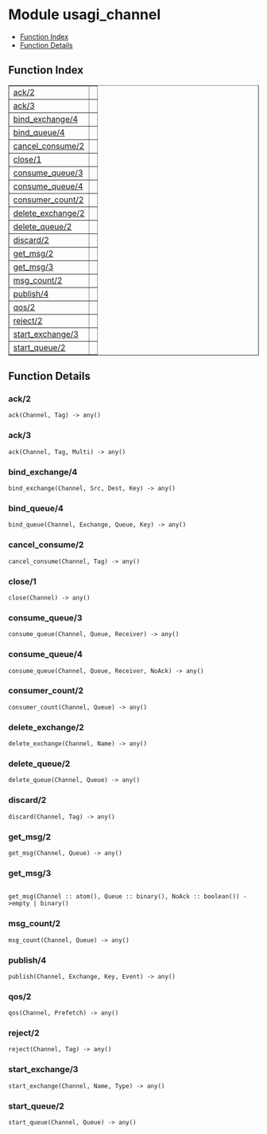 

# Module usagi_channel #
* [Function Index](#index)
* [Function Details](#functions)


<a name="index"></a>

## Function Index ##


<table width="100%" border="1" cellspacing="0" cellpadding="2" summary="function index"><tr><td valign="top"><a href="#ack-2">ack/2</a></td><td></td></tr><tr><td valign="top"><a href="#ack-3">ack/3</a></td><td></td></tr><tr><td valign="top"><a href="#bind_exchange-4">bind_exchange/4</a></td><td></td></tr><tr><td valign="top"><a href="#bind_queue-4">bind_queue/4</a></td><td></td></tr><tr><td valign="top"><a href="#cancel_consume-2">cancel_consume/2</a></td><td></td></tr><tr><td valign="top"><a href="#close-1">close/1</a></td><td></td></tr><tr><td valign="top"><a href="#consume_queue-3">consume_queue/3</a></td><td></td></tr><tr><td valign="top"><a href="#consume_queue-4">consume_queue/4</a></td><td></td></tr><tr><td valign="top"><a href="#consumer_count-2">consumer_count/2</a></td><td></td></tr><tr><td valign="top"><a href="#delete_exchange-2">delete_exchange/2</a></td><td></td></tr><tr><td valign="top"><a href="#delete_queue-2">delete_queue/2</a></td><td></td></tr><tr><td valign="top"><a href="#discard-2">discard/2</a></td><td></td></tr><tr><td valign="top"><a href="#get_msg-2">get_msg/2</a></td><td></td></tr><tr><td valign="top"><a href="#get_msg-3">get_msg/3</a></td><td></td></tr><tr><td valign="top"><a href="#msg_count-2">msg_count/2</a></td><td></td></tr><tr><td valign="top"><a href="#publish-4">publish/4</a></td><td></td></tr><tr><td valign="top"><a href="#qos-2">qos/2</a></td><td></td></tr><tr><td valign="top"><a href="#reject-2">reject/2</a></td><td></td></tr><tr><td valign="top"><a href="#start_exchange-3">start_exchange/3</a></td><td></td></tr><tr><td valign="top"><a href="#start_queue-2">start_queue/2</a></td><td></td></tr></table>


<a name="functions"></a>

## Function Details ##

<a name="ack-2"></a>

### ack/2 ###

`ack(Channel, Tag) -> any()`


<a name="ack-3"></a>

### ack/3 ###

`ack(Channel, Tag, Multi) -> any()`


<a name="bind_exchange-4"></a>

### bind_exchange/4 ###

`bind_exchange(Channel, Src, Dest, Key) -> any()`


<a name="bind_queue-4"></a>

### bind_queue/4 ###

`bind_queue(Channel, Exchange, Queue, Key) -> any()`


<a name="cancel_consume-2"></a>

### cancel_consume/2 ###

`cancel_consume(Channel, Tag) -> any()`


<a name="close-1"></a>

### close/1 ###

`close(Channel) -> any()`


<a name="consume_queue-3"></a>

### consume_queue/3 ###

`consume_queue(Channel, Queue, Receiver) -> any()`


<a name="consume_queue-4"></a>

### consume_queue/4 ###

`consume_queue(Channel, Queue, Receiver, NoAck) -> any()`


<a name="consumer_count-2"></a>

### consumer_count/2 ###

`consumer_count(Channel, Queue) -> any()`


<a name="delete_exchange-2"></a>

### delete_exchange/2 ###

`delete_exchange(Channel, Name) -> any()`


<a name="delete_queue-2"></a>

### delete_queue/2 ###

`delete_queue(Channel, Queue) -> any()`


<a name="discard-2"></a>

### discard/2 ###

`discard(Channel, Tag) -> any()`


<a name="get_msg-2"></a>

### get_msg/2 ###

`get_msg(Channel, Queue) -> any()`


<a name="get_msg-3"></a>

### get_msg/3 ###


<pre><code>
get_msg(Channel :: atom(), Queue :: binary(), NoAck :: boolean()) -&gt;empty | binary()
</code></pre>



<a name="msg_count-2"></a>

### msg_count/2 ###

`msg_count(Channel, Queue) -> any()`


<a name="publish-4"></a>

### publish/4 ###

`publish(Channel, Exchange, Key, Event) -> any()`


<a name="qos-2"></a>

### qos/2 ###

`qos(Channel, Prefetch) -> any()`


<a name="reject-2"></a>

### reject/2 ###

`reject(Channel, Tag) -> any()`


<a name="start_exchange-3"></a>

### start_exchange/3 ###

`start_exchange(Channel, Name, Type) -> any()`


<a name="start_queue-2"></a>

### start_queue/2 ###

`start_queue(Channel, Queue) -> any()`


